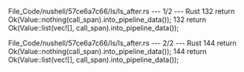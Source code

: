 File_Code/nushell/57ce6a7c66/ls/ls_after.rs --- 1/2 --- Rust
132                         return Ok(Value::nothing(call_span).into_pipeline_data());                                                                       132                         return Ok(Value::list(vec![], call_span).into_pipeline_data());

File_Code/nushell/57ce6a7c66/ls/ls_after.rs --- 2/2 --- Rust
144                     return Ok(Value::nothing(call_span).into_pipeline_data());                                                                           144                     return Ok(Value::list(vec![], call_span).into_pipeline_data());

